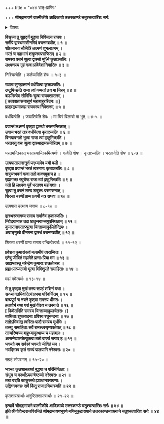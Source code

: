 +++
title = "०४४ भ्रातृ-प्राप्तिः"

+++
**श्रीमद्रामायणे वाल्मीकीये आदिकाव्ये उत्तरकाण्डे चतुश्चत्वारिंशः सर्गः**


<details><summary>विषयाः</summary>

रामेण सभायां सर्वजन-विसर्जन-पूर्वकं  
भ्रातृषु पौरापवाद-निवेदनेच्छया  
दूतं प्रति तद्-आनयन-चोदना ॥ १ ॥  
दूताहूतैर् लक्ष्मणादिभिः सत्वरं राम-समीपम् एत्य  
तन्-मुख-वैवर्ण्य-निर्वर्णनेन-विषण्णतया  
समणामम् उपवेशनम् ॥ २ ॥
</details>


**विसृज्य तु सुहृद्वर्गं बुद्ध्या निश्चित्य राघवः ।  
समीपे द्वास्थमासीनमिदं वचनमब्रवीत् ॥ १ ॥  
शीघ्रमानय सौमित्रिं लक्ष्मणं शुभलक्षणम् ।  
भरतं च महाभागं शत्रुघ्नमपराजितम् ॥ २ ॥  
रामस्य वचनं श्रुत्वा द्वास्थो मूर्ध्नि कृताञ्जलिः ।  
लक्ष्मणस्य गृहं गत्वा प्रविवेशानिवारितः ॥ ३ ॥**

निश्चित्येति । कर्तव्यमिति शेषः ॥ १-३ ॥

**उवाच सुमहात्मानं वर्धयित्वा कृताञ्जलिः ।  
द्रष्टुमिच्छति राजा त्वां गम्यतां तत्र मा चिरम् ॥ ४ ॥  
बाढमित्येव सौमित्रिः श्रुत्वा राघवशासनम् ।  
\[ उत्पपातासनात्तूर्ण महाबाहुररिंदमः ॥ \]  
प्राद्रवद्रथमारुह्य राघवस्य निवेशनम् ॥ ५ ॥**

वर्धयित्वेति । जयाशिषेति शेषः । मा चिरं विलम्बो मा भूत् ॥ ४-५ ॥

**प्रयान्तं लक्ष्मणं दृष्ट्वा द्वास्थो भरतमन्तिकात् ।  
उवाच भरतं तत्र वर्धयित्वा कृताञ्जलिः ॥ ६ ॥  
विनयावनतो भूत्वा राजा त्वां द्रष्टुमिच्छति ।  
भरतस्तु वचः श्रुत्वा द्वास्थाद्रामसमीरितम् ॥ ७ ॥**

भरतमन्तिकात् भरतस्यान्तिकमित्यर्थः । गत्वेति शेषः । कृताञ्जलिः । भरतायेति शेषः ॥ ६-७ ॥

**उत्पपातासनात्तूर्ण पद्भ्यामेव ययौ बली ।  
दृष्ट्वा प्रयान्तं भरतं त्वरमाणः कृताञ्जलिः ॥ ८ ॥  
शत्रुघ्नभवनं गत्वा ततो वाक्यमुवाच ह ।  
एह्यागच्छ रघुश्रेष्ठ राजा त्वां द्रष्टुमिच्छति ॥ ९ ॥  
गतो हि लक्ष्मणः पूर्वं भरतश्व महायशाः ।  
श्रुत्वा तु वचनं तस्य शत्रुघ्नः परमासनात् ।  
शिरसा धरणीं प्राप्य प्रययौ यत्र राघवः ॥ १० ॥**

उत्पपात उत्थाय जगाम ॥ ८-१० ॥

**द्वास्थस्त्वागम्य रामाय सर्वानेव कृताञ्जलिः ।  
निवेदयामास तदा भ्रातृन्स्वान्समुपस्थितान् ॥ ११ ॥  
कुमारानागताञ्श्रुत्वा चिन्ताव्याकुलितेन्द्रियः ।  
अवाङ्मुखो दीनमना द्वास्थं वचनमब्रवीत् ॥ १२ ॥**

शिरसा धरणीं प्राप्य रामाय वन्दित्वेत्यर्थः ॥ ११-१२ ॥

**प्रवेशय कुमारांस्त्वं मत्समीपं त्वरान्वितः ।  
एतेषु जीवितं मह्यमेते प्राणाः प्रिया मम ॥ १३ ॥  
आज्ञप्तास्तु नरेन्द्रेण कुमाराः शक्रतेजसः ।  
प्रह्वाः प्राञ्जलयो भूत्वा विविशुस्ते समाहिताः ॥ १४ ॥**

मह्यं ममेत्यर्थः ॥ १३-१४ ॥

**ते तु दृष्ट्वा मुखं तस्य सग्रहं शशिनं यथा ।  
सन्ध्यागतमिवादित्यं प्रभया परिवर्जितम् ॥ १५ ॥  
बाष्पपूर्ण च नयने दृष्ट्वा रामस्य धीमतः ।  
हतशोभं यथा पद्मं मुखं वीक्ष्य च तस्य ते ॥ १६ ॥  
\[ किमेतदिति रामस्य चिन्ताव्याकुलचेतसः ।\]  
व्यथिताः शुष्कवदनाः प्रविश्य रघुनन्दनाः ॥ १७ ॥  
ततोऽभिवाद्य त्वरिताः पादौ रामस्य मूर्धभिः ।  
तस्थुः समाहिताः सर्वे रामस्त्वश्रृण्यवर्तयत् ॥ १८ ॥  
तान्परिष्वज्य बाहुभ्यामुत्थाप्य च महाबलः ।  
आसनेष्वासतेत्युक्त्वा ततो वाक्यं जगाद ह ॥ १९ ॥  
भवन्तो मम सर्वस्वं भवन्तो जीवितं मम ।  
भवद्भिश्व कृतं राज्यं पालयामि नरेश्वराः ॥ २० ॥**

सग्रहं सोपरागम् ॥ १५-२० ॥

**भवन्तः कृतशास्त्रार्था बुद्ध्या च परिनिष्ठिताः ।  
संभूय च मदर्थोऽयमन्वेष्टव्यो नरेश्वराः ॥ २१ ॥  
तथा वदति काकुत्स्थे ह्यवधानपरायणाः ।  
उद्विग्नमनसः सर्वे किंतु राजाऽभिधास्यति ॥ २२ ॥**

कृतशास्त्रार्थाः अनुष्ठितशास्त्रार्थाः ॥ २१-२२ ॥

**इत्यार्षे श्रीमद्रामायणे वाल्मीकीये आदिकाव्ये उत्तरकाण्डे चतुश्चत्वारिंशः सर्गः ॥ ४४ ॥  
इति श्रीगोविन्दराजविरचिते श्रीमद्रामायणभूपणे मणिमुकुटाख्याने उत्तरकाण्डव्याख्याने चतुश्चत्वारिंशः सर्गः ॥ ४४ ॥**

